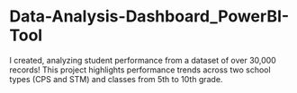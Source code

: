 # Data-Analysis-Dashboard_PowerBI-Tool
I created, analyzing student performance from a dataset of over 30,000 records! This project highlights performance trends across two school types (CPS and STM) and classes from 5th to 10th grade.
